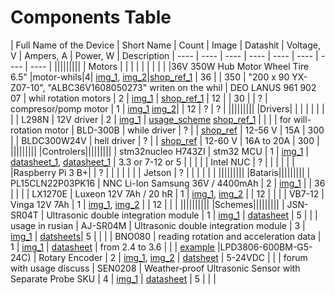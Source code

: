 # Components Table
| Full Name of the Device | Short Name | Count | Image | Datashit | Voltage, V | Ampers, A | Power, W | Description
| ---- | ---- | ---- | ---- | ---- | ---- | ---- | ---- |
|||||||||
| Motors | | | | | | | | |
|36V 350W Hub Motor Wheel Tire 6.5" |motor-whils|4| [img_1](https://drive.google.com/file/d/1Kapec0OzHiYDXAnmhQZAG1DvpVOXGChs/view?usp=sharing), [img_2](https://drive.google.com/open?id=1CRQQFzBq1NPr0J0lOa_jxyR3thWnnmeJ)|[shop_ref_1](https://www.aliexpress.com/item/32850540959.html) | 36 | | 350 | "200 x 90 YX-Z07-10", "ALBC36V1608050273" writen on the whil
| DEO LANUS 961 902 07 | whil rotation motors | 2 | [img_1](https://drive.google.com/file/d/1mmwEzkR-4NgzTQpruEwOExJH-J_Mm7uS/view?usp=sharing) | [shop_ref_1](https://prom.ua/p60423437-motoreduktor-steklopodemnika-961.html) | 12 |  | 30 |
| ? | compresor/pomp motor | 1 | [img_1](https://drive.google.com/file/d/1lz5btdFXSQg-QYlgCLjeIv_JSQ2vp5PL/view?usp=sharing) [img_2](https://drive.google.com/file/d/16URsR01uV6PBYPmCXTy7b7k9z9vNmMA9/view?usp=sharing)|  | 12 | ? | ? |
|||||||||
|Drivers|  |  |  |  |  |  |  |
| L298N | 12V driver | 2 | [img_1](https://drive.google.com/open?id=10NxLHP8lnPsOJ8ap55rhr5bX6O1nyi3n) | [usage_scheme](https://drive.google.com/file/d/1bs3LVKG1BBhkf721MXtF-s7gHCKa0wCa/view?usp=sharing) [shop_ref_1](http://www.handsontec.com/dataspecs/L298N%20Motor%20Driver.pdf) |  |  |  | for will-rotation motor
| BLD-300B | while driver | ? | | [shop_ref](https://ru.aliexpress.com/item/4000235927255.html) | 12-56  V | 15A | 300 |
| BLDC300W24V | hell driver | ? | | [shop_ref](https://ru.aliexpress.com/item/33001611459.html) | 12-60 V | 16А to 20А | 300 |
|||||||||
|Controlers|||||||||
| stm32nucleo H743ZI | stm32 MCU | 1 | [img_1](https://drive.google.com/file/d/1sSJHUWKoCjVEaeKtnf9QpwL2Gzhbzxue/view?usp=sharing) | [datasheet_1](https://datasheet.octopart.com/NUCLEO-H743ZI-STMicroelectronics-datasheet-86677969.pdf), [datasheet_1](https://www.st.com/content/ccc/resource/technical/document/user_manual/98/2e/fa/4b/e0/82/43/b7/DM00105823.pdf/files/DM00105823.pdf/jcr:content/translations/en.DM00105823.pdf) | 3.3 or 7-12 or 5 |  |  |
|  | Intel NUC | ? |  |  |  |  |  |
|Raspberry Pi 3 B+|  | ? |  |  |  |  |
|  | Jetson | ? |  |  |  |  |  |
|||||||||
|Bataris|||||||||
| PL15CLN22P03PK16 | NNC Li-Ion Samsung 36V / 4400mAh | 2 | [img_1](https://drive.google.com/file/d/1JOr4N4o1nmc2Kxcsk7K5U6SAH1tgLZcw/view?usp=sharing) |  | 36 |  |  |
| LX1270E | Luxeon 12V 7Ah / 20 hR | 1 | [img_1](https://drive.google.com/file/d/1M9biOa6hRF_4wB2pKFRw1_oDxW4xqARw/view?usp=sharing),  [img_2](https://drive.google.com/file/d/17tt-Nxkhv21LOxdt9Et9AK996N3xkn7j/view?usp=sharing) |  | 12 |  |  |
| VB7-12 | Vinga 12V 7Ah | 1 | [img_1](https://drive.google.com/file/d/14fvgnPkEwSXq7jM_6C-QtkfmeeR6qDhG/view?usp=sharing), [img_2](https://drive.google.com/file/d/14Uorulw75-vO_sQAtNF1lUbvQUxcYLfM/view?usp=sharing) |  | 12 |  |  |
||||||||||
|Schemes|||||||||
| JSN-SR04T | Ultrasonic double integration module | 1 | [img_1](https://drive.google.com/file/d/136XEAWDQn0ysGzEVaqiWwbqek-NSZ4tW/view?usp=sharing) | [datasheet](https://www.roboter-bausatz.de/media/pdf/83/0f/93/JSN-SR04T_outputmode.pdf) | 5 |  |  | usage in rusian
 | AJ-SR04M | Ultrasonic double integration module | 3 | [img_1](https://drive.google.com/file/d/1LMbBYy77y3sl_UZP6qgtcJ0sHNB-O3TJ/view?usp=sharing) | [datsheets](https://github.com/tomaskovacik/kicad-library/tree/master/library/datasheet/K02-AJ-SR04)| 5 |  |  |
| BNO080 | reading rotation and acceleration data | 1 | [img_1](https://drive.google.com/file/d/19t5m0BpIWKDH6aaIRTY2I5pmgD60Kwqi/view?usp=sharing) | [datasheet](https://cdn.sparkfun.com/assets/1/3/4/5/9/BNO080_Datasheet_v1.3.pdf) | from 2.4 to 3.6 |  | | [example](https://os.mbed.com/users/MultipleMonomials/code/BNO080/)
|LPD3806-600BM-G5-24C) | Rotary Encoder | 2 | [img_1](https://drive.google.com/file/d/13rcevORtKu1qY2mS9EJpKBBuc1KNXOdk/view?usp=sharing), [img_2](https://drive.google.com/file/d/1N-Gybh1YqT95HJvXMTMGh5TLU-QkOgrk/view?usp=sharing) | [datsheet](https://dutch.alibaba.com/product-detail/new-and-original-incremental-rotary-encoder-lpd3806-600bm-g5-24c-ab-two-phase-600ppr-diameter-38mm-shaft-6mm-60781883725.html) | 5-24VDC |  |  | forum with usage discuss
| SEN0208 | Weather‐proof Ultrasonic Sensor with Separate Probe SKU | 4 | [img_1](https://drive.google.com/file/d/1VDa_-sHlP18p2gzTw6-tTeSEk7665FxY/view?usp=sharing) | [datasheet](https://media.digikey.com/pdf/Data%20Sheets/DFRobot%20PDFs/SEN0208_Web.pdf) | 5 | | |

